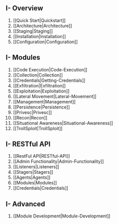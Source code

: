 ## I- Overview
1. [[Quick Start|Quickstart]]
1. [[Architecture|Architecture]]
1. [[Staging|Staging]]
1. [[Installation|Installation]]
1. [[Configuration|Configuration]]

## I- Modules
1. [[Code Execution|Code-Execution]]
1. [[Collection|Collection]]
1. [[Credentials|Getting-Credentials]]
1. [[Exfiltration|Exfiltration]]
1. [[Exploitation|Exploitation]]
1. [[Lateral Movement|Lateral-Movement]]
1. [[Management|Management]]
1. [[Persistence|Persistence]]
1. [[Privesc|Privesc]]
1. [[Recon|Recon]]
1. [[Situational Awareness|Situational-Awareness]]
1. [[TrollSploit|TrollSploit]]

## I- RESTful API
1. [[RestFul API|RESTful-API]]
1. [[Admin Functionality|Admin-Functionality]]
1. [[Listeners|Listeners]]
1. [[Stagers|Stagers]]
1. [[Agents|Agents]]
1. [[Modules|Modules]]
1. [[Credentials|Credentials]]

## I- Advanced
1. [[Module Development|Module-Development]]